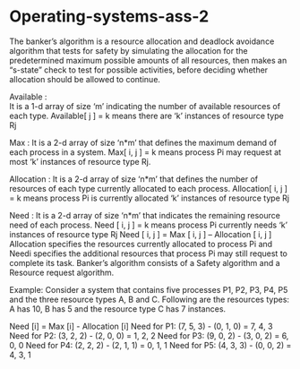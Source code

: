 # Operating-systems-ass-2


The banker’s algorithm is a resource allocation and deadlock avoidance algorithm that tests for safety by simulating the allocation for the predetermined maximum possible amounts of all resources, then makes an “s-state” check to test for possible activities, before deciding whether allocation should be allowed to continue.

Available :  
It is a 1-d array of size ‘m’ indicating the number of available resources of each type.
Available[ j ] = k means there are ‘k’ instances of resource type Rj

Max : 
It is a 2-d array of size ‘n*m’ that defines the maximum demand of each process in a system.
Max[ i, j ] = k means process Pi may request at most ‘k’ instances of resource type Rj.

Allocation : 
It is a 2-d array of size ‘n*m’ that defines the number of resources of each type currently allocated to each process.
Allocation[ i, j ] = k means process Pi is currently allocated ‘k’ instances of resource type Rj

Need : 
It is a 2-d array of size ‘n*m’ that indicates the remaining resource need of each process.
Need [ i,   j ] = k means process Pi currently needs ‘k’ instances of resource type Rj
Need [ i,   j ] = Max [ i,   j ] – Allocation [ i,   j ]
Allocation specifies the resources currently allocated to process Pi and Needi specifies the additional resources that process Pi may still request to complete its task.
Banker’s algorithm consists of a Safety algorithm and a Resource request algorithm.

Example: Consider a system that contains five processes P1, P2, P3, P4, P5 and the three resource types A, B and C. Following are the resources types: A has 10, B has 5 and the resource type C has 7 instances.

Need [i] = Max [i] - Allocation [i]
Need for P1: (7, 5, 3) - (0, 1, 0) = 7, 4, 3
Need for P2: (3, 2, 2) - (2, 0, 0) = 1, 2, 2
Need for P3: (9, 0, 2) - (3, 0, 2) = 6, 0, 0
Need for P4: (2, 2, 2) - (2, 1, 1) = 0, 1, 1
Need for P5: (4, 3, 3) - (0, 0, 2) = 4, 3, 1


 
